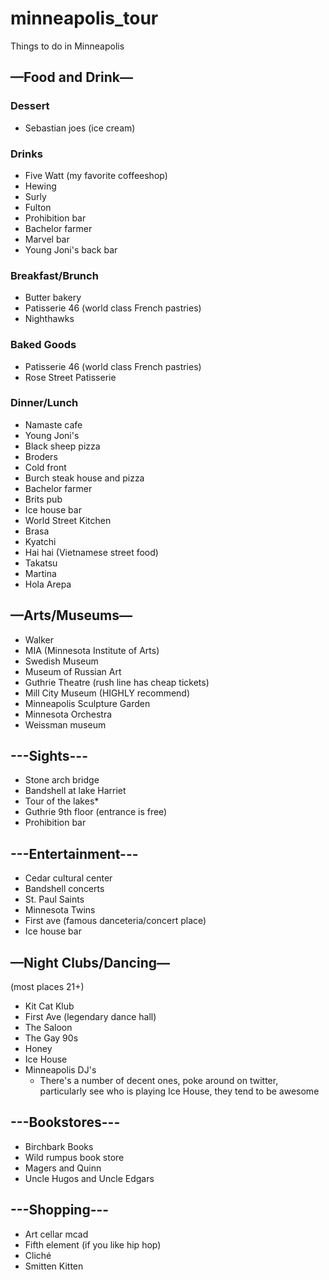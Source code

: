 # minneapolis_tour
Things to do in Minneapolis


## —Food and Drink—
### Dessert
- Sebastian joes (ice cream)

### Drinks
- Five Watt (my favorite coffeeshop)
- Hewing
- Surly
- Fulton
- Prohibition bar
- Bachelor farmer
- Marvel bar
- Young Joni's back bar

### Breakfast/Brunch
- Butter bakery
- Patisserie 46 (world class French pastries)
- Nighthawks

### Baked Goods
- Patisserie 46 (world class French pastries)
- Rose Street Patisserie

### Dinner/Lunch
- Namaste cafe
- Young Joni's
- Black sheep pizza
- Broders 
- Cold front
- Burch steak house and pizza
- Bachelor farmer
- Brits pub
- Ice house bar
- World Street Kitchen
- Brasa
- Kyatchi
- Hai hai (Vietnamese street food)
- Takatsu
- Martina
- Hola Arepa

## —Arts/Museums—
- Walker
- MIA (Minnesota Institute of Arts)
- Swedish Museum
- Museum of Russian Art
- Guthrie Theatre (rush line has cheap tickets)
- Mill City Museum (HIGHLY recommend)
- Minneapolis Sculpture Garden
- Minnesota Orchestra
- Weissman museum

## ---Sights---
- Stone arch bridge
- Bandshell at lake Harriet
- Tour of the lakes*
- Guthrie 9th floor (entrance is free)
- Prohibition bar

## ---Entertainment---
- Cedar cultural center
- Bandshell concerts
- St. Paul Saints
- Minnesota Twins
- First ave (famous danceteria/concert place)
- Ice house bar

## —Night Clubs/Dancing—
(most places 21+)
- Kit Cat Klub
- First Ave (legendary dance hall)
- The Saloon
- The Gay 90s
- Honey
- Ice House
- Minneapolis DJ's
    - There's a number of decent ones, poke around on twitter, particularly see who is playing Ice House, they tend to be awesome

## ---Bookstores---
- Birchbark Books
- Wild rumpus book store
- Magers and Quinn
- Uncle Hugos and Uncle Edgars

## ---Shopping---
- Art cellar mcad
- Fifth element (if you like hip hop)
- Cliché
- Smitten Kitten
